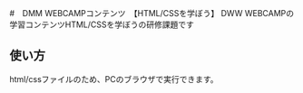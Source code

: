 #　DMM WEBCAMPコンテンツ　【HTML/CSSを学ぼう】
DWW WEBCAMPの学習コンテンツHTML/CSSを学ぼうの研修課題です
## 使い方
html/cssファイルのため、PCのブラウザで実行できます。
